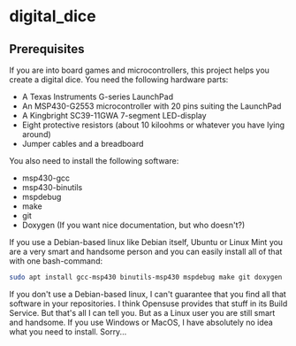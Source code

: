 # digital_dice

## Prerequisites
If you are into board games and microcontrollers, this project helps you create a digital dice.
You need the following hardware parts:

- A Texas Instruments G-series LaunchPad
- An MSP430-G2553 microcontroller with 20 pins suiting the LaunchPad
- A Kingbright SC39-11GWA 7-segment LED-display
- Eight protective resistors (about 10 kiloohms or whatever you have lying around)
- Jumper cables and a breadboard

You also need to install the following software:

- msp430-gcc
- msp430-binutils
- mspdebug
- make
- git
- Doxygen (If you want nice documentation, but who doesn't?)

If you use a Debian-based linux like Debian itself, Ubuntu or Linux Mint you are a very smart and handsome
person and you can easily install all of that with one bash-command:

```sh
sudo apt install gcc-msp430 binutils-msp430 mspdebug make git doxygen
```

If you don't use a Debian-based linux, I can't guarantee that you find all that software in your
repositories. I think Opensuse provides that stuff in its Build Service. But that's all I can
tell you. But as a Linux user you are still smart and handsome.
If you use Windows or MacOS, I have absolutely no idea what you need to install. Sorry...
